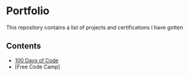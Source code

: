 # Portfolio

This repository contains a list of projects and certifications I have gotten

## Contents

- [100 Days of Code](.../tree/main/100_Days_of_Code)
- [Free Code Camp]
